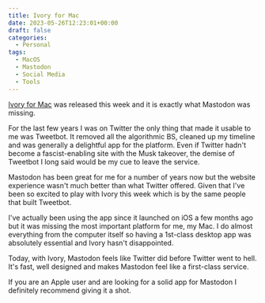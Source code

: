 ```yaml
---
title: Ivory for Mac
date: 2023-05-26T12:23:01+00:00
draft: false
categories:
  - Personal
tags:
  - MacOS
  - Mastodon
  - Social Media
  - Tools
---
```


[Ivory for Mac][1] was released this week and it is exactly what Mastodon was missing.

For the last few years I was on Twitter the only thing that made it usable to me was Tweetbot. It removed all the algorithmic BS, cleaned up my timeline and was generally a delightful app for the platform. Even if Twitter hadn't become a fascist-enabling site with the Musk takeover, the demise of Tweetbot I long said would be my cue to leave the service.

Mastodon has been great for me for a number of years now but the website experience wasn't much better than what Twitter offered. Given that I've been so excited to play with Ivory this week which is by the same people that built Tweetbot.

I've actually been using the app since it launched on iOS a few months ago but it was missing the most important platform for me, my Mac. I do almost everything from the computer itself so having a 1st-class desktop app was absolutely essential and Ivory hasn't disappointed.

Today, with Ivory, Mastodon feels like Twitter did before Twitter went to hell. It's fast, well designed and makes Mastodon feel like a first-class service.

If you are an Apple user and are looking for a solid app for Mastodon I definitely recommend giving it a shot.

 [1]: https://tapbots.com/ivory/mac/
